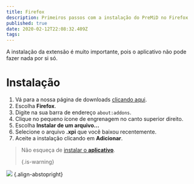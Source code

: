 ```yaml
---
title: Firefox
description: Primeiros passos com a instalação do PreMiD no Firefox
published: true
date: 2020-02-12T22:08:32.409Z
tags:
---
```


A instalação da extensão é muito importante, pois o aplicativo não pode fazer nada por si só.

# Instalação
1. Vá para a nossa página de downloads [clicando aqui](https://premid.app/downloads).
2. Escolha **Firefox**.
3. Digite na sua barra de endereço `about:addons`.
4. Clique no pequeno ícone de engrenagem no canto superior direito.
5. Escolha **Instalar de um arquivo...**
6. Selecione o arquivo **.xpi** que você baixou recentemente.
7. Aceite a instalação clicando em **Adicionar**.

> Não esqueça de [instalar o **aplicativo**](/install). 
> 
> {.is-warning}

![](https://img.icons8.com/color/2x/firefox.png) {.align-abstopright}